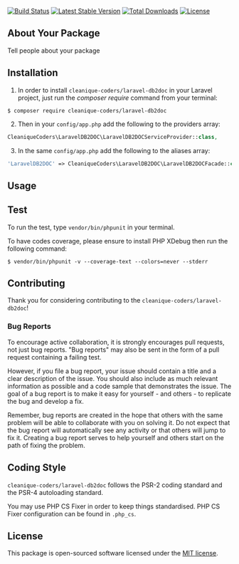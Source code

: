 
[![Build Status](https://travis-ci.org/cleanique-coders/laravel-db2doc.svg?branch=master)](https://travis-ci.org/cleanique-coders/laravel-db2doc) [![Latest Stable Version](https://poser.pugx.org/cleanique-coders/laravel-db2doc/v/stable)](https://packagist.org/packages/cleanique-coders/laravel-db2doc) [![Total Downloads](https://poser.pugx.org/cleanique-coders/laravel-db2doc/downloads)](https://packagist.org/packages/cleanique-coders/laravel-db2doc) [![License](https://poser.pugx.org/cleanique-coders/laravel-db2doc/license)](https://packagist.org/packages/cleanique-coders/laravel-db2doc)

## About Your Package

Tell people about your package

## Installation

1. In order to install `cleanique-coders/laravel-db2doc` in your Laravel project, just run the *composer require* command from your terminal:

```
$ composer require cleanique-coders/laravel-db2doc
```

2. Then in your `config/app.php` add the following to the providers array:

```php
CleaniqueCoders\LaravelDB2DOC\LaravelDB2DOCServiceProvider::class,
```

3. In the same `config/app.php` add the following to the aliases array:

```php
'LaravelDB2DOC' => CleaniqueCoders\LaravelDB2DOC\LaravelDB2DOCFacade::class,
```

## Usage

## Test

To run the test, type `vendor/bin/phpunit` in your terminal.

To have codes coverage, please ensure to install PHP XDebug then run the following command:

```
$ vendor/bin/phpunit -v --coverage-text --colors=never --stderr
```

## Contributing

Thank you for considering contributing to the `cleanique-coders/laravel-db2doc`!

### Bug Reports

To encourage active collaboration, it is strongly encourages pull requests, not just bug reports. "Bug reports" may also be sent in the form of a pull request containing a failing test.

However, if you file a bug report, your issue should contain a title and a clear description of the issue. You should also include as much relevant information as possible and a code sample that demonstrates the issue. The goal of a bug report is to make it easy for yourself - and others - to replicate the bug and develop a fix.

Remember, bug reports are created in the hope that others with the same problem will be able to collaborate with you on solving it. Do not expect that the bug report will automatically see any activity or that others will jump to fix it. Creating a bug report serves to help yourself and others start on the path of fixing the problem.

## Coding Style

`cleanique-coders/laravel-db2doc` follows the PSR-2 coding standard and the PSR-4 autoloading standard. 

You may use PHP CS Fixer in order to keep things standardised. PHP CS Fixer configuration can be found in `.php_cs`.

## License

This package is open-sourced software licensed under the [MIT license](http://opensource.org/licenses/MIT).